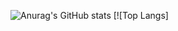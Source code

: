 ![Anurag's GitHub stats](https://github-readme-stats.vercel.app/api?username=deenMuhammad&count_private=true)
[![Top Langs]

